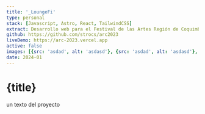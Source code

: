 ```yaml
---
title: '_LoungeFi'
type: personal
stack: [Javascript, Astro, React, TailwindCSS]
extract: Desarrollo web para el Festival de las Artes Región de Coquimbo (Festival ARC), realizado en 2023 y organizado por la Seremi de las Culturas, las Artes y el Patrimonio de Chile e IMREC (Industrias Musicales Región de Coquimbo)
github: https://github.com/strocs/arc2023
liveDemo: https://arc-2023.vercel.app
active: false
images: [{src: 'asdad', alt: 'asdasd'}, {src: 'asdad', alt: 'asdasd'}, {src: 'asdad', alt: 'asdasd'}]
date: 2024-01
---
```


# {title}

un texto del proyecto


